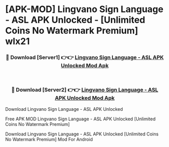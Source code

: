 # [APK-MOD] Lingvano  Sign Language - ASL APK Unlocked - [Unlimited Coins No Watermark Premium] wlx21



<div align="center">
<h3>🔴 Download [Server1] 👉👉 <a href="https://momento.my/?title=Lingvano__Sign_Language_-_ASL_APK_Unlocked">Lingvano  Sign Language - ASL APK Unlocked Mod Apk</a></h3><br>

<h3>🔴 Download [Server2] 👉👉 <a href="https://momento.my/?title=Lingvano__Sign_Language_-_ASL_APK_Unlocked">Lingvano  Sign Language - ASL APK Unlocked Mod Apk</a></h3>
</div>



Download Lingvano  Sign Language - ASL APK Unlocked 

Free APK MOD Lingvano  Sign Language - ASL APK Unlocked [Unlimited Coins No Watermark Premium]

Download Lingvano  Sign Language - ASL APK Unlocked [Unlimited Coins No Watermark Premium] Mod For Android
